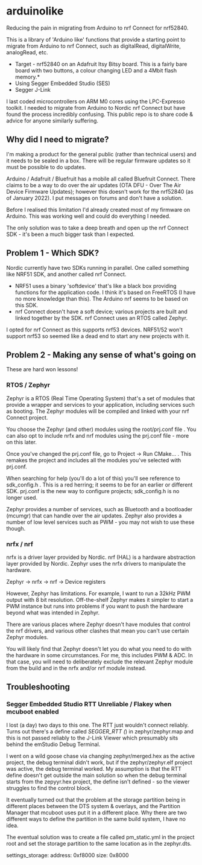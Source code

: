 # arduinolike
Reducing the pain in migrating from Arduino to nrf Connect for nrf52840.

This is a library of 'Arduino like' functions that provide a starting point to migrate from Arduino to nrf Connect, such as digitalRead, digitalWrite, analogRead, etc.

* Target - nrf52840 on an Adafruit Itsy Bitsy board. This is a fairly bare board with two buttons, a colour changing LED and a 4Mbit flash memory.*
* Using Segger Embedded Studio (SES)
* Segger J-Link

I last coded microcontrollers on ARM M0 cores using the LPC-Expresso toolkit. I needed to migrate from Arduino to Nordic nrf Connect but have found the process incredibly confusing. This public repo is to share code & advice for anyone similarly suffering.

## Why did I need to migrate? ##

I'm making a product for the general public (rather than technical users) and it needs to be sealed in a box. There will be regular firmware updates so it must be possible to do updates.

Arduino / Adafruit / Bluefruit has a mobile all called Bluefruit Connect. There claims to be a way to do over the air updates (OTA DFU - Over The Air Device Firmware Updates); however this doesn't work for the nrf52840 (as of January 2022). I put messages on forums and don't have a solution.

Before I realised this limitation I'd already created most of my firmware on Arduino. This was working well and could do everything I needed.

The only solution was to take a deep breath and open up the nrf Connect SDK - it's been a much bigger task than I expected.

## Problem 1 - Which SDK? ##

Nordic currently have two SDKs running in parallel. One called something like NRF51 SDK, and another called nrf Connect.
* NRF51 uses a binary 'softdevice' that's like a black box providing functions for the application code. I think it's based on FreeRTOS (I have no more knowledge than this). The Arduino nrf seems to be based on this SDK.
* nrf Connect doesn't have a soft device; various projects are built and linked together by the SDK. nrf Connect uses an RTOS called Zephyr.

I opted for nrf Connect as this supports nrf53 devices. NRF51/52 won't support nrf53 so seemed like a dead end to start any new projects with it.

## Problem 2 - Making any sense of what's going on

These are hard won lessons!

### RTOS / Zephyr

Zephyr is a RTOS (Real Time Operating System) that's a set of modules that provide a wrapper and services to your application, including services such as booting. The Zephyr modules will be compiled and linked with your nrf Connect project.

You choose the Zephyr (and other) modules using the root/prj.conf file . You can also opt to include nrfx and nrf modules using the prj.conf file - more on this later.

Once you've changed the prj.conf file, go to Project -> Run CMake... . This remakes the project and includes all the modules you've selected with prj.conf.

When searching for help (you'll do a lot of this) you'll see reference to sdk_config.h . This is a red herring; it seems to be for an earlier or different SDK. prj.conf is the new way to configure projects; sdk_config.h is no longer used.

Zephyr provides a number of services, such as Bluetooth and a bootloader (mcumgr) that can handle over the air updates. Zephyr also provides a number of low level services such as PWM - you may not wish to use these though.


### nrfx / nrf

nrfx is a driver layer provided by Nordic. nrf (HAL) is a hardware abstraction layer provided by Nordic. Zephyr uses the nrfx drivers to manipulate the hardware.

Zephyr -> nrfx -> nrf -> Device registers

However, Zephyr has limitations. For example, I want to run a 32kHz PWM output with 8 bit resolution. Off-the-shelf Zephyr makes it simpler to start a PWM instance but runs into problems if you want to push the hardware beyond what was intended in Zephyr.

There are various places where Zephyr doesn't have modules that control the nrf drivers, and various other clashes that mean you can't use certain Zephyr modules.

You will likely find that Zephyr doesn't let you do what you need to do with the hardware in some circumstances. For me, this includes PWM & ADC. In that case, you will need to deliberately exclude the relevant Zephyr module from the build and in the nrfx and/or nrf module instead. 

## Troubleshooting

### Segger Embedded Studio RTT Unreliable / Flakey when mcuboot enabled

I lost (a day) two days to this one. The RTT just wouldn't connect reliably. Turns out there's a define called _SEGGER_RTT (_) in zephyr/zephyr.map and this is not passed reliably to the J-Link Viewer which presumably sits behind the emStudio Debug Terminal.

I went on a wild goose chase via changing zephyr/merged.hex as the active project, the debug terminal didn't work, but if the zephyr/zephyr.elf project was active, the debug terminal worked. My assumption is that the RTT define doesn't get outside the main solution so when the debug terminal starts from the zepyyr.hex project, the define isn't defined - so the viewer struggles to find the control block.

It eventually turned out that the problem at the storage partition being in different places between the DTS system & overlays, and the Partition Manager that mcuboot uses put it in a different place. Why there are two different ways to define the partition in the same build system, I have no idea.

The eventual solution was to create a file called pm_static.yml in the project root and set the storage partition to the same location as in the zephyr.dts.

settings_storage:
  address: 0xf8000
  size: 0x8000



